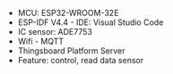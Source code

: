 - MCU: ESP32-WROOM-32E
- ESP-IDF V4.4 - IDE: Visual Studio Code
- IC sensor: ADE7753
- Wifi - MQTT
- Thingsboard Platform Server
- Feature: control, read data sensor
